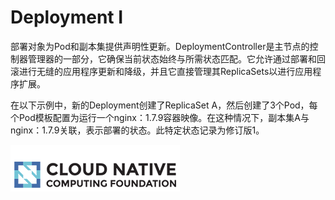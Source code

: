 # Deployment I

部署对象为Pod和副本集提供声明性更新。DeploymentController是主节点的控制器管理器的一部分，它确保当前状态始终与所需状态匹配。它允许通过部署和回滚进行无缝的应用程序更新和降级，并且它直接管理其ReplicaSets以进行应用程序扩展。

在以下示例中，新的Deployment创建了ReplicaSet A，然后创建了3个Pod，每个Pod模板配置为运行一个nginx：1.7.9容器映像。在这种情况下，副本集A与nginx：1.7.9关联，表示部署的状态。此特定状态记录为修订版1。

![Deployment \(ReplicaSet A Created\)](../../.gitbook/assets/image%20%2812%29.png)

